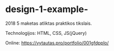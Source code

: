 # design-1-example-
2018 5 maketas atliktas praktikos tikslais. 

Technologijos: HTML, CSS, JS(jQuery)

Online: https://vytautas.pro/portfolio/001gfdpplo/

